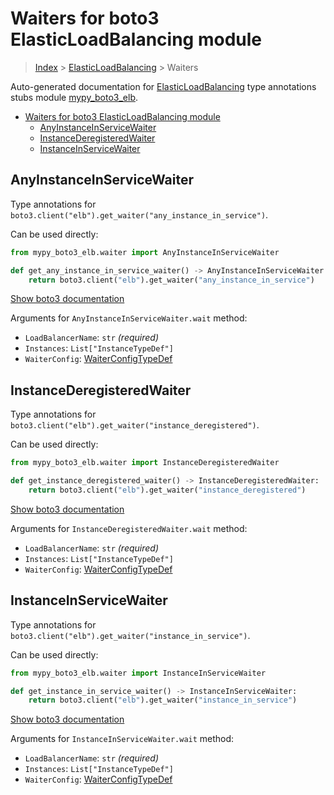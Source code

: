 # Waiters for boto3 ElasticLoadBalancing module

> [Index](../README.md) > [ElasticLoadBalancing](./README.md) > Waiters

Auto-generated documentation for [ElasticLoadBalancing](https://boto3.amazonaws.com/v1/documentation/api/latest/reference/services/elb.html#ElasticLoadBalancing)
type annotations stubs module [mypy_boto3_elb](https://pypi.org/project/mypy-boto3-elb/).

- [Waiters for boto3 ElasticLoadBalancing module](#waiters-for-boto3-elasticloadbalancing-module)
  - [AnyInstanceInServiceWaiter](#anyinstanceinservicewaiter)
  - [InstanceDeregisteredWaiter](#instancederegisteredwaiter)
  - [InstanceInServiceWaiter](#instanceinservicewaiter)

## AnyInstanceInServiceWaiter

Type annotations for `boto3.client("elb").get_waiter("any_instance_in_service")`.

Can be used directly:

```python
from mypy_boto3_elb.waiter import AnyInstanceInServiceWaiter

def get_any_instance_in_service_waiter() -> AnyInstanceInServiceWaiter:
    return boto3.client("elb").get_waiter("any_instance_in_service")
```

[Show boto3 documentation](https://boto3.amazonaws.com/v1/documentation/api/latest/reference/services/elb.html#ElasticLoadBalancing.Waiter.any_instance_in_service)

Arguments for `AnyInstanceInServiceWaiter.wait` method:

- `LoadBalancerName`: `str` *(required)*
- `Instances`: `List["InstanceTypeDef"]`
- `WaiterConfig`: [WaiterConfigTypeDef](https://vemel.github.io/boto3_stubs_docs/mypy_boto3_elb/type_defs.html#waiterconfigtypedef)

## InstanceDeregisteredWaiter

Type annotations for `boto3.client("elb").get_waiter("instance_deregistered")`.

Can be used directly:

```python
from mypy_boto3_elb.waiter import InstanceDeregisteredWaiter

def get_instance_deregistered_waiter() -> InstanceDeregisteredWaiter:
    return boto3.client("elb").get_waiter("instance_deregistered")
```

[Show boto3 documentation](https://boto3.amazonaws.com/v1/documentation/api/latest/reference/services/elb.html#ElasticLoadBalancing.Waiter.instance_deregistered)

Arguments for `InstanceDeregisteredWaiter.wait` method:

- `LoadBalancerName`: `str` *(required)*
- `Instances`: `List["InstanceTypeDef"]`
- `WaiterConfig`: [WaiterConfigTypeDef](https://vemel.github.io/boto3_stubs_docs/mypy_boto3_elb/type_defs.html#waiterconfigtypedef)

## InstanceInServiceWaiter

Type annotations for `boto3.client("elb").get_waiter("instance_in_service")`.

Can be used directly:

```python
from mypy_boto3_elb.waiter import InstanceInServiceWaiter

def get_instance_in_service_waiter() -> InstanceInServiceWaiter:
    return boto3.client("elb").get_waiter("instance_in_service")
```

[Show boto3 documentation](https://boto3.amazonaws.com/v1/documentation/api/latest/reference/services/elb.html#ElasticLoadBalancing.Waiter.instance_in_service)

Arguments for `InstanceInServiceWaiter.wait` method:

- `LoadBalancerName`: `str` *(required)*
- `Instances`: `List["InstanceTypeDef"]`
- `WaiterConfig`: [WaiterConfigTypeDef](https://vemel.github.io/boto3_stubs_docs/mypy_boto3_elb/type_defs.html#waiterconfigtypedef)
